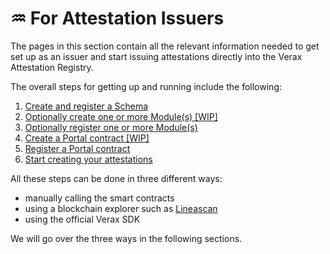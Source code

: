 # ♒ For Attestation Issuers

The pages in this section contain all the relevant information needed to get set up as an issuer and start issuing attestations directly into the Verax Attestation Registry.

The overall steps for getting up and running include the following:

1. [Create and register a Schema](create-a-schema.md)
2. [Optionally create one or more Module(s) \[WIP\]](create-a-module.md)
3. [Optionally register one or more Module(s)](create-a-module-1.md)
4. [Create a Portal contract \[WIP\]](create-a-portal.md)
5. [Register a Portal contract](create-a-portal-1.md)
6. [Start creating your attestations](create-an-attestation.md)

All these steps can be done in three different ways:

* manually calling the smart contracts
* using a blockchain explorer such as [Lineascan](https://lineascan.build/)
* using the official Verax SDK

We will go over the three ways in the following sections.
